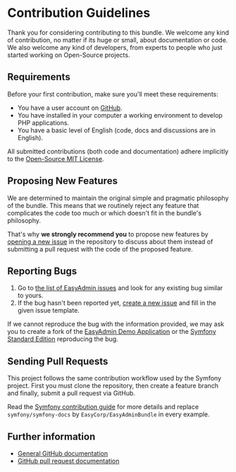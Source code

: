 Contribution Guidelines
=======================

Thank you for considering contributing to this bundle. We welcome any kind of
contribution, no matter if its huge or small, about documentation or code. We
also welcome any kind of developers, from experts to people who just started
working on Open-Source projects.

Requirements
------------

Before your first contribution, make sure you'll meet these requirements:

 * You have a user account on [GitHub](https://github.com/).
 * You have installed in your computer a working environment to develop PHP
   applications.
 * You have a basic level of English (code, docs and discussions are in English).

All submitted contributions (both code and documentation) adhere implicitly to
the [Open-Source MIT License][mit-license].

Proposing New Features
----------------------

We are determined to maintain the original simple and pragmatic philosophy of
the bundle. This means that we routinely reject any feature that complicates the
code too much or which doesn't fit in the bundle's philosophy.

That's why **we strongly recommend you** to propose new features by
[opening a new issue][create-issue] in the repository to discuss about them
instead of submitting a pull request with the code of the proposed feature.

Reporting Bugs
--------------

 1. Go to [the list of EasyAdmin issues][easyadmin-issues] and look for any
    existing bug similar to yours.
 2. If the bug hasn't been reported yet, [create a new issue][create-issue] and
    fill in the given issue template.

If we cannot reproduce the bug with the information provided, we may ask you to
create a fork of the [EasyAdmin Demo Application][easyadmin-demo] or the
[Symfony Standard Edition][symfony-standard] reproducing the bug.

Sending Pull Requests
---------------------

This project follows the same contribution workflow used by the Symfony project.
First you must clone the repository, then create a feature branch and finally,
submit a pull request via GitHub.

Read the [Symfony contribution guide][sf-contribution] for more details and replace
`symfony/symfony-docs` by `EasyCorp/EasyAdminBundle` in every example.

Further information
-------------------

 * [General GitHub documentation][gh-help]
 * [GitHub pull request documentation][gh-pr]

[mit-license]: https://opensource.org/licenses/MIT
[gh-help]: https://help.github.com
[gh-pr]: https://help.github.com/send-pull-requests
[easyadmin-demo]: https://github.com/EasyCorp/easyadmin-demo
[easyadmin-issues]: https://github.com/EasyCorp/EasyAdminBundle/issues?utf8=%E2%9C%93&q=is%3Aissue
[create-issue]: https://github.com/EasyCorp/EasyAdminBundle/issues/new
[symfony-standard]: https://github.com/symfony/symfony-standard
[sf-contribution]: http://symfony.com/doc/current/contributing/documentation/overview.html#your-first-documentation-contribution
